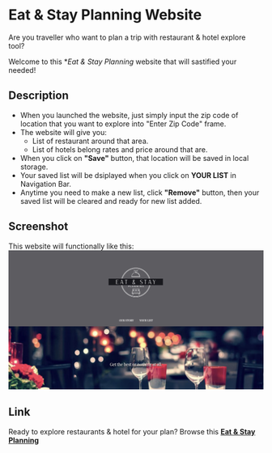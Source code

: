 # Eat & Stay Planning Website
Are you traveller who want to plan a trip with restaurant & hotel explore tool?

Welcome to this **Eat & Stay Planning* website that will sastified your needed!

## Description
- When you launched the website, just simply input the zip code of location that you want to explore into "Enter Zip Code" frame.
- The website will give you:
    - List of restaurant around that area.
    - List of hotels belong rates and price around that are.
- When you click on **"Save"** button, that location will be saved in local storage.
- Your saved list will be dsiplayed when you click on **YOUR LIST** in Navigation Bar.
- Anytime you need to make a new list, click **"Remove"** button, then your saved list will be cleared and ready for new list added.

## Screenshot
This website will functionally like this: 
![Mock Up Image](./assets/images/Screenshot%202023-12-14%20at%205.58.59%20PM.png)

## Link
Ready to explore restaurants & hotel for your plan? Browse this **[Eat & Stay Planning]()**
